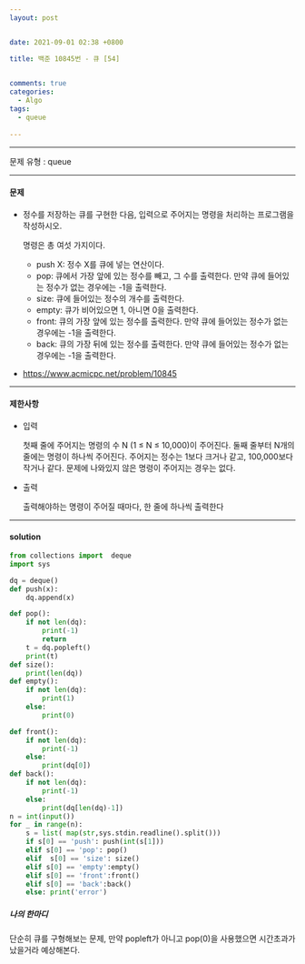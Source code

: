 ```yaml
---
layout: post


date: 2021-09-01 02:38 +0800

title: 백준 10845번 - 큐 [54]

  
comments: true
categories: 
  - Algo
tags: 
  - queue
  
---
```


---



문제 유형 : 	queue

---

#### 문제

- 정수를 저장하는 큐를 구현한 다음, 입력으로 주어지는 명령을 처리하는 프로그램을 작성하시오.

  명령은 총 여섯 가지이다.
  
  - push X: 정수 X를 큐에 넣는 연산이다.
  - pop: 큐에서 가장 앞에 있는 정수를 빼고, 그 수를 출력한다. 만약 큐에 들어있는 정수가 없는 경우에는 -1을 출력한다.
  - size: 큐에 들어있는 정수의 개수를 출력한다.
  - empty: 큐가 비어있으면 1, 아니면 0을 출력한다.
  - front: 큐의 가장 앞에 있는 정수를 출력한다. 만약 큐에 들어있는 정수가 없는 경우에는 -1을 출력한다.
  - back: 큐의 가장 뒤에 있는 정수를 출력한다. 만약 큐에 들어있는 정수가 없는 경우에는 -1을 출력한다.
  
- https://www.acmicpc.net/problem/10845

---



#### 제한사항

- 입력

  첫째 줄에 주어지는 명령의 수 N (1 ≤ N ≤ 10,000)이 주어진다. 둘째 줄부터 N개의 줄에는 명령이 하나씩 주어진다. 주어지는 정수는 1보다 크거나 같고, 100,000보다 작거나 같다. 문제에 나와있지 않은 명령이 주어지는 경우는 없다.

- 출력

  출력해야하는 명령이 주어질 때마다, 한 줄에 하나씩 출력한다

---

#### solution

```python
from collections import  deque
import sys

dq = deque()
def push(x):
    dq.append(x)

def pop():
    if not len(dq):
        print(-1)
        return
    t = dq.popleft()
    print(t)
def size():
    print(len(dq))
def empty():
    if not len(dq):
        print(1)
    else:
        print(0)

def front():
    if not len(dq):
        print(-1)
    else:
        print(dq[0])
def back():
    if not len(dq):
        print(-1)
    else:
        print(dq[len(dq)-1])
n = int(input())
for _ in range(n):
    s = list( map(str,sys.stdin.readline().split()))
    if s[0] == 'push': push(int(s[1]))
    elif s[0] == 'pop': pop()
    elif  s[0] == 'size': size()
    elif s[0] == 'empty':empty()
    elif s[0] == 'front':front()
    elif s[0] == 'back':back()
    else: print('error')

```



 ##### 나의 한마디

단순히 큐를 구형해보는 문제, 만약 popleft가 아니고 pop(0)을 사용했으면 시간초과가 났을거라 예상해본다. 

